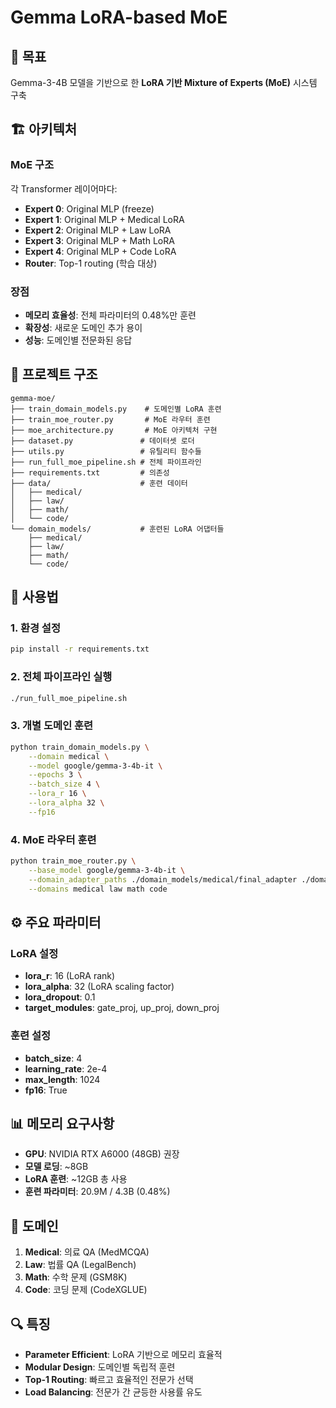 # Gemma LoRA-based MoE

## 🎯 목표
Gemma-3-4B 모델을 기반으로 한 **LoRA 기반 Mixture of Experts (MoE)** 시스템 구축

## 🏗️ 아키텍처

### MoE 구조
각 Transformer 레이어마다:
- **Expert 0**: Original MLP (freeze)
- **Expert 1**: Original MLP + Medical LoRA
- **Expert 2**: Original MLP + Law LoRA  
- **Expert 3**: Original MLP + Math LoRA
- **Expert 4**: Original MLP + Code LoRA
- **Router**: Top-1 routing (학습 대상)

### 장점
- **메모리 효율성**: 전체 파라미터의 0.48%만 훈련
- **확장성**: 새로운 도메인 추가 용이
- **성능**: 도메인별 전문화된 응답

## 📁 프로젝트 구조

```
gemma-moe/
├── train_domain_models.py    # 도메인별 LoRA 훈련
├── train_moe_router.py       # MoE 라우터 훈련  
├── moe_architecture.py       # MoE 아키텍처 구현
├── dataset.py               # 데이터셋 로더
├── utils.py                 # 유틸리티 함수들
├── run_full_moe_pipeline.sh # 전체 파이프라인
├── requirements.txt         # 의존성
├── data/                    # 훈련 데이터
│   ├── medical/
│   ├── law/
│   ├── math/
│   └── code/
└── domain_models/           # 훈련된 LoRA 어댑터들
    ├── medical/
    ├── law/
    ├── math/
    └── code/
```

## 🚀 사용법

### 1. 환경 설정
```bash
pip install -r requirements.txt
```

### 2. 전체 파이프라인 실행
```bash
./run_full_moe_pipeline.sh
```

### 3. 개별 도메인 훈련
```bash
python train_domain_models.py \
    --domain medical \
    --model google/gemma-3-4b-it \
    --epochs 3 \
    --batch_size 4 \
    --lora_r 16 \
    --lora_alpha 32 \
    --fp16
```

### 4. MoE 라우터 훈련
```bash
python train_moe_router.py \
    --base_model google/gemma-3-4b-it \
    --domain_adapter_paths ./domain_models/medical/final_adapter ./domain_models/law/final_adapter ./domain_models/math/final_adapter ./domain_models/code/final_adapter \
    --domains medical law math code
```

## ⚙️ 주요 파라미터

### LoRA 설정
- **lora_r**: 16 (LoRA rank)
- **lora_alpha**: 32 (LoRA scaling factor)
- **lora_dropout**: 0.1
- **target_modules**: gate_proj, up_proj, down_proj

### 훈련 설정
- **batch_size**: 4
- **learning_rate**: 2e-4
- **max_length**: 1024
- **fp16**: True

## 📊 메모리 요구사항
- **GPU**: NVIDIA RTX A6000 (48GB) 권장
- **모델 로딩**: ~8GB
- **LoRA 훈련**: ~12GB 총 사용
- **훈련 파라미터**: 20.9M / 4.3B (0.48%)

## 🎯 도메인
1. **Medical**: 의료 QA (MedMCQA)
2. **Law**: 법률 QA (LegalBench)
3. **Math**: 수학 문제 (GSM8K)
4. **Code**: 코딩 문제 (CodeXGLUE)

## 🔍 특징
- **Parameter Efficient**: LoRA 기반으로 메모리 효율적
- **Modular Design**: 도메인별 독립적 훈련
- **Top-1 Routing**: 빠르고 효율적인 전문가 선택
- **Load Balancing**: 전문가 간 균등한 사용률 유도